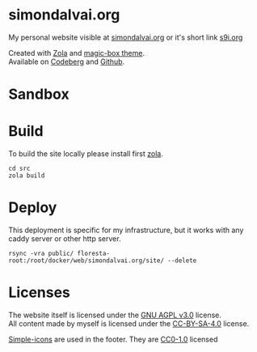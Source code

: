 # simondalvai.org
My personal website visible at [simondalvai.org](https://simondalvai.org/) or it's short link [s9i.org](https://s9i.org/)

Created with [Zola](https://www.getzola.org/) and [magic-box theme](https://github.com/dulvui/magic-box).  
Available on [Codeberg](https://codeberg.org/dulvui/simondalvai.org) and [Github](https://github.com/dulvui/simondalvai.org).

# Sandbox

# Build
To build the site locally please install first [zola](https://www.getzola.org/).
```
cd src
zola build
```

# Deploy
This deployment is specific for my infrastructure, but it works with any caddy server or other http server.
```
rsync -vra public/ floresta-root:/root/docker/web/simondalvai.org/site/ --delete
```

# Licenses
The website itself is licensed under the [GNU AGPL v3.0](LICENSE) license.  
All content made by myself is licensed under the [CC-BY-SA-4.0](https://creativecommons.org/licenses/by-sa/4.0/) license.

[Simple-icons](https://github.com/simple-icons/simple-icons) are used in the footer. They are [CC0-1.0](https://github.com/simple-icons/simple-icons/blob/develop/LICENSE.md) licensed
